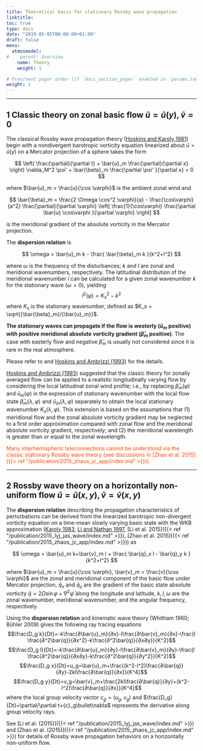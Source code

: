 ```yaml
---
title: Theoretical basis for stationary Rossby wave propagation
linktitle: 
toc: true
type: docs
date: "2019-05-05T00:00:00+01:00"
draft: false
menu:
  atmosmodel:
#    parent: Overview
    name: Theory
    weight: 1

# Prev/next pager order (if `docs_section_pager` enabled in `params.toml`)
weight: 1
---
```


-------------

## 1 Classic theory on zonal basic flow $\bar{u} = \bar{u}(y), \bar{v} = 0$

The classical Rossby wave propagation theory ([Hoskins and Karoly 1981](https://doi.org/10.1175/1520-0469(1981)038<1179:TSLROA>2.0.CO;2)) begin with a nondivergent barotropic vorticity equation linearized about $\bar{u} = \bar{u}(y)$ on a Mercator projection of a sphere takes the form

$$ \left(  \frac{\partial}{\partial t} + \bar{u}_m \frac{\partial}{\partial x} \right) \nabla_M^2 \psi' + \bar{\beta}_m \frac{\partial \psi' }{\partial x} = 0 $$

where $\bar{u}_m = \frac{u}{\cos \varphi}$ is the ambient zonal wind and

$$
\bar{\beta}_m = \frac{2 \Omega \cos^2 \varphi}{a} - \frac{\cos\varphi}{a^2} \frac{\partial}{\partial \varphi} \left[ \frac{1}{\cos\varphi} \frac{\partial \bar{u} \cos\varphi }{\partial \varphi} \right]
$$

is the meridional gradient of the absolute vorticity in the Mercator projection.

The **dispersion relation** is

$$ \omega = \bar{u}_m k - \frac{ \bar{\beta}_m k }{k^2+l^2} $$

where $\omega$ is the frequency of the disturbances; $k$  and $l$ are zonal and meridional wavenumbers, respectively. The latitudinal distribution of the meridional wavenumber $l$ can be calculated for a given zonal wavenumber $k$ for the stationary wave ($\omega =0$), yielding
$$ l^2(\varphi) = K_s^2 - k^2$$
where $K_s$ is the stationary wavenumber, defined as $K_s = \sqrt{{\bar{\beta}_m}/{\bar{u}_m}}$.

**The stationary waves can propagate if the flow is westerly ($\bar{u}_m$ positive) with positive meridional absolute vorticity gradient ($\bar{\beta}_m$ positive)**. The case with easterly flow and negative $\bar{\beta}_m$ is usually not considered since it is rare in the real atmosphere.



Please refer to  and [Hoskins and Ambrizzi (1993)](https://doi.org/10.1175/1520-0469(1993)050<1661:RWPOAR>2.0.CO;2) for the details.

[Hoskins and Ambrizzi (1993)](https://doi.org/10.1175/1520-0469(1993)050<1661:RWPOAR>2.0.CO;2) suggested that the classic theory for zonally averaged flow can be applied to a realistic longitudinally varying flow by considering the local latitudinal zonal wind profile; i.e., by replacing $\bar{\beta}_m(\varphi)$ and $\bar{u}_m(\varphi)$ in the expression of stationary wavenumber with the local flow state $\bar{\beta}_m(\lambda, \varphi)$ and $\bar{u}_m(\lambda, \varphi)$ separately to obtain the local stationary wavenumber $K_s(\lambda, \varphi)$. This extension is based on the assumptions that (1) meridional flow and the zonal absolute vorticity gradient may be neglected to a first order approximation compared with zonal flow and the meridional absolute vorticity gradient, respectively; and (2) the meridional wavelength is greater than or equal to the zonal wavelength.


<span style="color:ORANGERED">Many interhemispheric teleconnections cannot be understood via the classic stationary Rossby wave theory (see discussions in [Zhao et al. 2015]({{< ref "/publication/2015_zhaos_jc_app/index.md" >}})).</span>

-------------

## 2 Rossby wave theory on a horizontally non-uniform flow $\bar{u} = \bar{u}(x, y), \bar{v} = \bar{v}(x, y)$

The **dispersion relation** describing the propagation characteristics of perturbations can be derived from the linearized barotropic non-divergent vorticity equation on a time-mean slowly varying basic state with the WKB approximation ([Karoly 1983](https://doi.org/10.1016/0377-0265(83)90013-1), [Li and Nathan 1997](https://doi.org/10.1175/1520-0469(1997)054<0332:EOLFTF>2.0.CO;2), [Li et al. 2015]({{< ref "/publication/2015_lyj_jas_wave/index.md" >}}), [Zhao et al. 2015]({{< ref "/publication/2015_zhaos_jc_app/index.md" >}})) as

$$ \omega = \bar{u}_m k+\bar{v}_m l + \frac{ \bar{q}_x l - \bar{q}_y k }{k^2+l^2} $$

where $\bar{u}_m = \frac{u}{\cos \varphi}, \bar{v}_m = \frac{v}{\cos \varphi}$ are the zonal and meridional component of the basic flow under Mercator projection, $\bar{q}_x$ and $\bar{q}_y$ are the gradient of the basic state absolute vorticity $\bar{q}=2\Omega \sin⁡ \varphi + \nabla^2 \bar{\psi}$ along the longitude and latitude, $k, l, \omega$ are the zonal wavenumber, meridional wavenumber, and the angular frequency, respectively.

Using the **dispersion relation** and kinematic wave theory (Whitham 1960; Bühler 2009) gives the following ray tracing equations
$$\frac{D_g k}{Dt}=-k\frac{∂\bar{u}_m}{∂x}-l\frac{∂\bar{v}_m}{∂x}-\frac{l \frac{∂^2\bar{q}}{∂x^2}-k\frac{∂^2\bar{q}}{∂x∂y}}{K^2}$$
$$\frac{D_g l}{Dt}=-k\frac{∂\bar{u}_m}{∂y}-l\frac{∂\bar{v}_m}{∂y}-\frac{l \frac{∂^2\bar{q}}{∂x∂y}-k\frac{∂^2\bar{q}}{∂y^2}}{K^2}$$
$$\frac{D_g x}{Dt}=u_g=\bar{u}_m+\frac{(k^2-l^2)\frac{∂\bar{q}}{∂y}-2kl\frac{∂\bar{q}}{∂x}}{K^4}$$
$$\frac{D_g y}{Dt}=v_g=\bar{v}_m+\frac{2kl\frac{∂\bar{q}}{∂y}+(k^2-l^2)\frac{∂\bar{q}}{∂x}}{K^4}$$
where the local group velocity vector ${c}_g=\left(u_g,v_g\right)$ and $\frac{D_g}{Dt}=\partial/\partial t+{c}_g\bullet\nabla$ represents the derivative along group velocity rays.

See [Li et al. (2015)]({{< ref "/publication/2015_lyj_jas_wave/index.md" >}}) and [Zhao et al. (2015)]({{< ref "/publication/2015_zhaos_jc_app/index.md" >}}) for details of Rossby wave propagation behaviors on a horizontally non-uniform flow.
